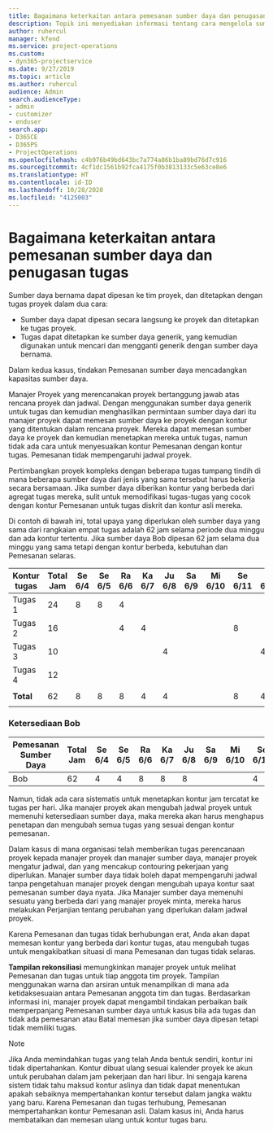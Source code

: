 ```yaml
---
title: Bagaimana keterkaitan antara pemesanan sumber daya dan penugasan tugas
description: Topik ini menyediakan informasi tentang cara mengelola sumber daya bernama, pemesanan sumber daya, serta penetapan tugas dan bagaimana keterkaitannya satu sama lain.
author: ruhercul
manager: kfend
ms.service: project-operations
ms.custom:
- dyn365-projectservice
ms.date: 9/27/2019
ms.topic: article
ms.author: ruhercul
audience: Admin
search.audienceType:
- admin
- customizer
- enduser
search.app:
- D365CE
- D365PS
- ProjectOperations
ms.openlocfilehash: c4b976b49bd643bc7a774a86b1ba89bd76d7c916
ms.sourcegitcommit: 4cf1dc1561b92fca4175f0b3813133c5e63ce8e6
ms.translationtype: HT
ms.contentlocale: id-ID
ms.lasthandoff: 10/28/2020
ms.locfileid: "4125003"
---
```

# <a name="resource-bookings-and-how-they-relate-to-task-assignments"></a>Bagaimana keterkaitan antara pemesanan sumber daya dan penugasan tugas


Sumber daya bernama dapat dipesan ke tim proyek, dan ditetapkan dengan tugas proyek dalam dua cara:

- Sumber daya dapat dipesan secara langsung ke proyek dan ditetapkan ke tugas proyek.
- Tugas dapat ditetapkan ke sumber daya generik, yang kemudian digunakan untuk mencari dan mengganti generik dengan sumber daya bernama. 

Dalam kedua kasus, tindakan Pemesanan sumber daya mencadangkan kapasitas sumber daya.

Manajer Proyek yang merencanakan proyek bertanggung jawab atas rencana proyek dan jadwal. Dengan menggunakan sumber daya generik untuk tugas dan kemudian menghasilkan permintaan sumber daya dari itu manajer proyek dapat memesan sumber daya ke proyek dengan kontur yang ditentukan dalam rencana proyek. Mereka dapat memesan sumber daya ke proyek dan kemudian menetapkan mereka untuk tugas, namun tidak ada cara untuk menyesuaikan kontur Pemesanan dengan kontur tugas. Pemesanan tidak mempengaruhi jadwal proyek.

Pertimbangkan proyek kompleks dengan beberapa tugas tumpang tindih di mana beberapa sumber daya dari jenis yang sama tersebut harus bekerja secara bersamaan. Jika sumber daya diberikan kontur yang berbeda dari agregat tugas mereka, sulit untuk memodifikasi tugas-tugas yang cocok dengan kontur Pemesanan untuk tugas diskrit dan kontur asli mereka.

Di contoh di bawah ini, total upaya yang diperlukan oleh sumber daya yang sama dari rangkaian empat tugas adalah 62 jam selama periode dua minggu dan ada kontur tertentu. Jika sumber daya Bob dipesan 62 jam selama dua minggu yang sama tetapi dengan kontur berbeda, kebutuhan dan Pemesanan selaras.

| **Kontur tugas**    | **Total Jam** | Se 6/4 | Se 6/5 | Ra 6/6 | Ka 6/7 | Ju 6/8 | Sa 6/9 | Mi 6/10 | Se 6/11 | Se 6/12 | Ra 6/13 | Ka 6/14 | Ju 6/15 |
|----------------------|-----------------|--------|--------|--------|--------|--------|--------|---------|---------|---------|---------|---------|---------|
| Tugas 1               | 24              | 8      | 8      | 4      |        |        |        |         |         |         | 4       |         |         |
| Tugas 2               | 16              |        |        | 4      | 4      |        |        |         | 8       |         |         |         |         |
| Tugas 3               | 10              |        |        |        |        | 4      |        |         |         | 4       |         | 2       |         |
| Tugas 4               | 12              |        |        |        |        |        |        |         |         |         | 4       |         | 8       |
|                      |                 |        |        |        |        |        |        |         |         |         |         |         |         |
| **Total**           | 62              | 8      | 8      | 8      | 4      | 4      |        |         | 8       | 4       | 8       | 2       | 8       |
|                      |                 |        |        |        |        |        |        |         |         |         |         |

### <a name="bobs-availability"></a>Ketersediaan Bob
| **Pemesanan Sumber Daya** | **Total Jam** | Se 6/4 | Se 6/5 | Ra 6/6 | Ka 6/7 | Ju 6/8 | Sa 6/9 | Mi 6/10 | Se 6/11 | Se 6/12 | Ra 6/13 | Ka 6/14 | Ju 6/15 |
|------------------------|-----------------|--------|--------|--------|--------|--------|--------|---------|---------|---------|---------|---------|---------|
| Bob                    | 62              | 4      | 4      | 8      | 8      | 8      |        |         | 4       | 4       | 8       | 8       | 6       |

Namun, tidak ada cara sistematis untuk menetapkan kontur jam tercatat ke tugas per hari. Jika manajer proyek akan mengubah jadwal proyek untuk memenuhi ketersediaan sumber daya, maka mereka akan harus menghapus penetapan dan mengubah semua tugas yang sesuai dengan kontur pemesanan.

Dalam kasus di mana organisasi telah memberikan tugas perencanaan proyek kepada manajer proyek dan manajer sumber daya, manajer proyek mengatur jadwal, dan yang mencakup contouring pekerjaan yang diperlukan. Manajer sumber daya tidak boleh dapat mempengaruhi jadwal tanpa pengetahuan manajer proyek dengan mengubah upaya kontur saat pemesanan sumber daya nyata. Jika Manajer sumber daya memenuhi sesuatu yang berbeda dari yang manajer proyek minta, mereka harus melakukan Perjanjian tentang perubahan yang diperlukan dalam jadwal proyek.

Karena Pemesanan dan tugas tidak berhubungan erat, Anda akan dapat memesan kontur yang berbeda dari kontur tugas, atau mengubah tugas untuk mengakibatkan situasi di mana Pemesanan dan tugas tidak selaras.

**Tampilan rekonsiliasi** memungkinkan manajer proyek untuk melihat Pemesanan dan tugas untuk tiap anggota tim proyek. Tampilan menggunakan warna dan arsiran untuk menampilkan di mana ada ketidaksesuaian antara Pemesanan anggota tim dan tugas. Berdasarkan informasi ini, manajer proyek dapat mengambil tindakan perbaikan baik memperpanjang Pemesanan sumber daya untuk kasus bila ada tugas dan tidak ada pemesanan atau Batal memesan jika sumber daya dipesan tetapi tidak memiliki tugas.

> [!NOTE]
> Jika Anda memindahkan tugas yang telah Anda bentuk sendiri, kontur ini tidak dipertahankan. Kontur dibuat ulang sesuai kalender proyek ke akun untuk perubahan dalam jam pekerjaan dan hari libur. Ini sengaja karena sistem tidak tahu maksud kontur aslinya dan tidak dapat menentukan apakah sebaiknya mempertahankan kontur tersebut dalam jangka waktu yang baru. Karena Pemesanan dan tugas terhubung, Pemesanan mempertahankan kontur Pemesanan asli. Dalam kasus ini, Anda harus membatalkan dan memesan ulang untuk kontur tugas baru.

